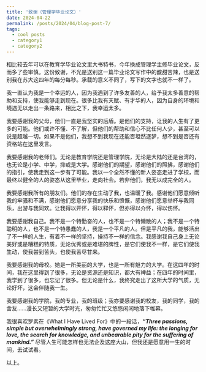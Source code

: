 ```yaml
---
title: '致谢（管理学毕业论文）'
date: 2024-04-22
permalink: /posts/2024/04/blog-post-7/
tags:
  - cool posts
  - category1
  - category2
---
```


相比较去年可以在教育学毕业论文里大书特书，今年换成管理学主修毕业论文，反而多了些审慎。这份致谢，不光是送别这一篇毕业论文写作中的酸甜苦辣，也是送别我在苏大这四年的每分每秒。承载的意义不同了，写下的文字也就不一样了。

我一直认为我是一个幸运的人，因为我遇到了许多友善的人，给予我太多善意的帮助和支持，使我能够走到现在。很多比我有天赋、有才华的人，因为自身的环境和境遇无以走出一条路来，相比之下，我幸运太多。

我要感谢我的父母，他们一直是我坚实的后盾。是他们的支持，让我的人生有了更多的可能。他们或许不懂、不了解，但他们的帮助和信心不比任何人少，甚至可以说是超越一切。如果不是他们，我想不到我现在还能否坦然逐梦，想不到是否还有资格站在这里发言。

我要感谢我的老师们。无论是教育学院还是管理学院，无论是大陆的还是台湾的，也无论是小学、中学，抑或是大学。感谢他们的期望，感谢他们的照拂，感谢他们的指引，使我走到这一步有了可能。我以一个全然不懂的新人姿态走进了学校，而最终以健全的人的姿态从这里毕业，走向社会。若非他们，我无以成完全的人。

我要感谢我所有的朋友们。他们的存在生动了我，也温暖了我。感谢他们愿意倾听我的牢骚和不满，感谢他们愿意分享我的快乐和愤慨，感谢他们愿意举杯与我同乐，出游与我同欢。让我得以开怀，得以释怀，但亦得以介怀，得以伤怀。

我要感谢我自己。我不是一个特勤奋的人，也不是一个特懒散的人；我不是一个特聪明的人，也不是一个特愚蠢的人，我是一个平凡的人。但是平凡的我，能够活出了不一样的人生，有着不一样的坚持，操持不一样的信念。我感谢我自己身上无论美好或是糟糕的特质，无论优秀或是难堪的脾性，是它们使我不一样，是它们使我生动，使我尝到苦头，也使我苦尽甘来。

我要感谢我的母校。她是一所美丽的大学，也是一所有魅力的大学。在这四年的时间，我在这里得到了很多，无论是资源还是知识，都大有裨益；在四年的时间里，我学到了很多，也忘记了很多。但无论是什么，我终究走出了这所大学的气质，无论好坏，这会伴随我一生。

我要感谢我的学院，我的专业，我的班级；我亦要感谢我的校友，我的同学，我的舍友……漫长又短暂的大学时光，匆匆忙忙又悠悠闲闲地落下帷幕。

我很喜欢罗素在《What I Have Lived For》中的一段话，**_“Three passions, simple but overwhelmingly strong, have governed my life: the longing for love, the search for knowledge, and unbearable pity for the suffering of mankind.”_** 尽管人生可能怎样也无法企及这座大山，但我还是愿意用一生的时间，去试试看。

以上。
